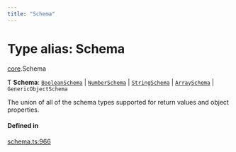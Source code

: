 ```yaml
---
title: "Schema"
---
```

# Type alias: Schema

[core](../modules/core.md).Schema

Ƭ **Schema**: [`BooleanSchema`](../interfaces/core.BooleanSchema.md) \| [`NumberSchema`](core.NumberSchema.md) \| [`StringSchema`](core.StringSchema.md) \| [`ArraySchema`](../interfaces/core.ArraySchema.md) \| `GenericObjectSchema`

The union of all of the schema types supported for return values and object properties.

#### Defined in

[schema.ts:966](https://github.com/coda/packs-sdk/blob/main/schema.ts#L966)
